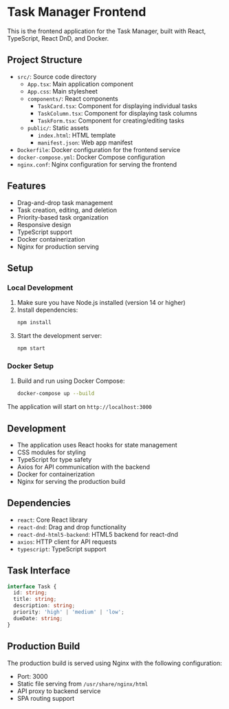 # Task Manager Frontend

This is the frontend application for the Task Manager, built with React, TypeScript, React DnD, and Docker.

## Project Structure

- `src/`: Source code directory
  - `App.tsx`: Main application component
  - `App.css`: Main stylesheet
  - `components/`: React components
    - `TaskCard.tsx`: Component for displaying individual tasks
    - `TaskColumn.tsx`: Component for displaying task columns
    - `TaskForm.tsx`: Component for creating/editing tasks
  - `public/`: Static assets
    - `index.html`: HTML template
    - `manifest.json`: Web app manifest
- `Dockerfile`: Docker configuration for the frontend service
- `docker-compose.yml`: Docker Compose configuration
- `nginx.conf`: Nginx configuration for serving the frontend

## Features

- Drag-and-drop task management
- Task creation, editing, and deletion
- Priority-based task organization
- Responsive design
- TypeScript support
- Docker containerization
- Nginx for production serving

## Setup

### Local Development

1. Make sure you have Node.js installed (version 14 or higher)
2. Install dependencies:
   ```bash
   npm install
   ```
3. Start the development server:
   ```bash
   npm start
   ```

### Docker Setup

1. Build and run using Docker Compose:
   ```bash
   docker-compose up --build
   ```

The application will start on `http://localhost:3000`

## Development

- The application uses React hooks for state management
- CSS modules for styling
- TypeScript for type safety
- Axios for API communication with the backend
- Docker for containerization
- Nginx for serving the production build

## Dependencies

- `react`: Core React library
- `react-dnd`: Drag and drop functionality
- `react-dnd-html5-backend`: HTML5 backend for react-dnd
- `axios`: HTTP client for API requests
- `typescript`: TypeScript support

## Task Interface

```typescript
interface Task {
  id: string;
  title: string;
  description: string;
  priority: 'high' | 'medium' | 'low';
  dueDate: string;
}
```

## Production Build

The production build is served using Nginx with the following configuration:
- Port: 3000
- Static file serving from `/usr/share/nginx/html`
- API proxy to backend service
- SPA routing support 